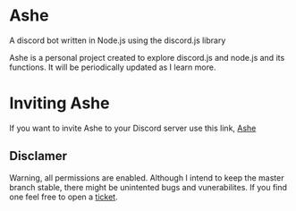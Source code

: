 # Ashe
A discord bot written in Node.js using the discord.js library

Ashe is a personal project created to explore discord.js and node.js and its functions. It will be periodically updated as I learn more.

# Inviting Ashe

If you want to invite Ashe to your Discord server use this link, [Ashe](https://discordapp.com/oauth2/authorize?client_id=542844715243143168&scope=bot&permissions=2146958591)

## Disclamer

Warning, all permissions are enabled. Although I intend to keep the master branch stable, there might be unintented bugs and vunerabilites. If you find one feel free to open a [ticket](https://github.com/WrathOfAthens/Ashe/issues).
